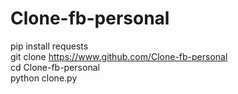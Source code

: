 # Clone-fb-personal

pip install requests  
git clone https://www.github.com/Clone-fb-personal  
cd Clone-fb-personal  
python clone.py  
